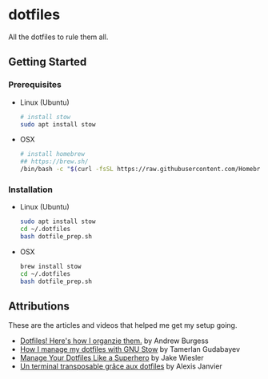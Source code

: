 # dotfiles

All the dotfiles to rule them all.

## Getting Started

### Prerequisites

- Linux (Ubuntu)

  ```bash
  # install stow
  sudo apt install stow
  ```

- OSX
  ```bash
  # install homebrew
  ## https://brew.sh/
  /bin/bash -c "$(curl -fsSL https://raw.githubusercontent.com/Homebrew/install/HEAD/install.sh)"
  ```

### Installation

- Linux (Ubuntu)

  ```bash
  sudo apt install stow
  cd ~/.dotfiles
  bash dotfile_prep.sh
  ```

- OSX

  ```bash
  brew install stow
  cd ~/.dotfiles
  bash dotfile_prep.sh
  ```

## Attributions

These are the articles and videos that helped me get my setup going.

- [Dotfiles! Here's how I organzie them.](https://www.youtube.com/watch?v=5oXy6ktYs7I) by Andrew Burgess
- [How I manage my dotfiles with GNU Stow](https://tamerlan.dev/how-i-manage-my-dotfiles-using-gnu-stow/) by Tamerlan Gudabayev
- [Manage Your Dotfiles Like a Superhero](https://www.jakewiesler.com/blog/managing-dotfiles) by Jake Wiesler
- [Un terminal transposable grâce aux dotfiles](https://alexisjanvier.net/blog/un-terminal-transposable-grace-aux-dotfiles/) by Alexis Janvier
